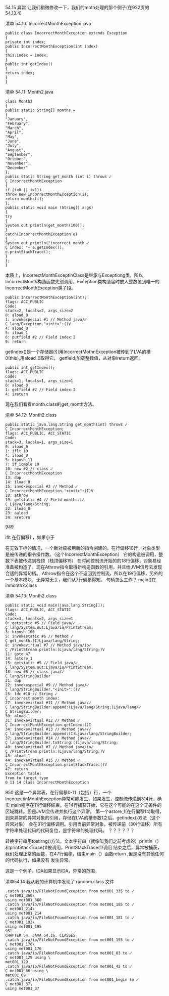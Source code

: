 54.15 异常
让我们稍微修改一下，我们的moth处理的那个例子(在932页的54.13.4)

清单 54.10: IncorrectMonthException.java
    
    public class IncorrectMonthException extends Exception
    {
    private int index;
    public IncorrectMonthException(int index)
    {
    this.index = index;
    }
    public int getIndex()
    {
    return index;
    }
    }

清单 54.11: Month2.java


    class Month2
    {
    public static String[] months =
    {
    "January",
    "February",
    "March",
    "April",
    "May",
    "June",
    "July",
    "August",
    "September",
    "October",
    "November",
    "December"
    };
    public static String get_month (int i) throws ⤦
    Ç IncorrectMonthException
    {
    if (i<0 || i>11)
    throw new IncorrectMonthException(i);
    return months[i];
    };
    public static void main (String[] args)
    {
    try
    {
    System.out.println(get_month(100));
    }
    catch(IncorrectMonthException e)
    {
    System.out.println("incorrect month ⤦
    Ç index: "+ e.getIndex());
    e.printStackTrace();
    }
    };
    }
    

本质上，IncorrectMonthExceptinClass是继承与Exceptiong类，所以，IncorrectMonth构造函数先别调用，Exception类构造届时放入整数值到唯一的IncorrectMonthException类子段。


    public IncorrectMonthException(int);
    flags: ACC_PUBLIC
    Code:
    stack=2, locals=2, args_size=2
    0: aload_0
    1: invokespecial #1 // Method java/⤦
    Ç lang/Exception."<init>":()V
    4: aload_0
    5: iload_1
    6: putfield #2 // Field index:I
    9: return

getIndex()是一个存储器(引用IncorrectMothnException被传到了LVA的槽0(this),用aload_0取得它， getfield,加载整数值，从对象ireturn返回。

    public int getIndex();
    flags: ACC_PUBLIC
    Code:
    stack=1, locals=1, args_size=1
    0: aload_0
    1: getfield #2 // Field index:I
    4: ireturn

现在我们看看month.class的get_month方法。

清单 54.12: Month2.class
    
    public static java.lang.String get_month(int) throws ⤦
    Ç IncorrectMonthException;
    flags: ACC_PUBLIC, ACC_STATIC
    Code:
    stack=3, locals=1, args_size=1
    0: iload_0
    1: iflt 10
    4: iload_0
    5: bipush 11
    7: if_icmple 19
    10: new #2 // class ⤦
    Ç IncorrectMonthException
    13: dup
    14: iload_0
    15: invokespecial #3 // Method ⤦
    Ç IncorrectMonthException."<init>":(I)V
    18: athrow
    19: getstatic #4 // Field months:[⤦
    Ç Ljava/lang/String;
    22: iload_0
    23: aaload
    24: areturn

949

iflt 在行偏移1 ，如果小于

在无效下标的情况，一个新对应被用新的指令创建的，在行偏移10行，对象类型是被传递的指令操作数。（这个IncorrectMonthException）
它的构造被调用，整数下表被传递到栈顶（栈顶偏移15）
在时间控制流开始的的18行偏移，对象易经准备被构造了，现在Athrow指令取得新构造函数的引用，并且给JVM信号去发现合适的异常句柄。
Athrow指令在这个不返回到控制流，所以在19行偏移，另外的一个基本模块，无异常无关，我们从7行偏移得知。
句柄怎么工作？ main()在inmonth2.class

清单 54.13: Month2.class

    public static void main(java.lang.String[]);
    flags: ACC_PUBLIC, ACC_STATIC
    Code:
    stack=3, locals=2, args_size=1
    0: getstatic #5 // Field java/⤦
    Ç lang/System.out:Ljava/io/PrintStream;
    3: bipush 100
    5: invokestatic #6 // Method ⤦
    Ç get_month:(I)Ljava/lang/String;
    8: invokevirtual #7 // Method java/io⤦
    Ç /PrintStream.println:(Ljava/lang/String;)V
    11: goto 47
    14: astore_1
    15: getstatic #5 // Field java/⤦
    Ç lang/System.out:Ljava/io/PrintStream;
    18: new #8 // class java/⤦
    Ç lang/StringBuilder
    21: dup
    22: invokespecial #9 // Method java/⤦
    Ç lang/StringBuilder."<init>":()V
    25: ldc #10 // String ⤦
    Ç incorrect month index:
    27: invokevirtual #11 // Method java/⤦
    Ç lang/StringBuilder.append:(Ljava/lang/String;)Ljava/lang/⤦
    Ç StringBuilder;
    30: aload_1
    31: invokevirtual #12 // Method ⤦
    Ç IncorrectMonthException.getIndex:()I
    34: invokevirtual #13 // Method java/⤦
    Ç lang/StringBuilder.append:(I)Ljava/lang/StringBuilder;
    37: invokevirtual #14 // Method java/⤦
    Ç lang/StringBuilder.toString:()Ljava/lang/String;
    40: invokevirtual #7 // Method java/io⤦
    Ç /PrintStream.println:(Ljava/lang/String;)V
    43: aload_1
    44: invokevirtual #15 // Method ⤦
    Ç IncorrectMonthException.printStackTrace:()V
    47: return
    Exception table:
    from to target type
    0 11 14 Class IncorrectMonthException



950
这是一个异常表，在行偏移0-11（包括）行，一个IncorrectinMonthException异常可能发生，如果发生，控制流传递到314行，确实
main程序在11行偏移结束，在14行捕获开始，它在这个可能的在这个无条件的区域跳转。但是JVM会传递并执行这个异常。
第一个astore_1(在行偏移14)取得，到来异常的异常对象的引用，存储在LVA的槽参数1之后。getIndex()方法（这个异常对象）
会在31行偏移调用。引用当前异常对象，被传递前（30行偏移）所有字符串处理代码的代码复位，是字符串的处理代码。
？？？？？？

转换字符串用tostirng()方法，文本字符串（就像叫我们之前考虑的）println（）和printStackTrace(1)被调用，PrintStackTrace(1)调用
结束之后，异常被捕获，我们处理正常的函数，在47行偏移，结束main（）函数return ,但是没有其他任何的代码执行，如果没有
发生异常。


这是一个例子。IDA如果显示IDA，异常的范围，

清单54.14 我从我的计算机中发现了 random.class 文件

    
    .catch java/io/FileNotFoundException from met001_335 to ⤦
    Ç met001_360\
    using met001_360
    .catch java/io/FileNotFoundException from met001_185 to ⤦
    Ç met001_214\
    using met001_214
    .catch java/io/FileNotFoundException from met001_181 to ⤦
    Ç met001_192\
    using met001_195
    951
    CHAPTER 54. JAVA 54.16. CLASSES
    .catch java/io/FileNotFoundException from met001_155 to ⤦
    Ç met001_176\
    using met001_176
    .catch java/io/FileNotFoundException from met001_83 to ⤦
    Ç met001_129 using \
    met001_129
    .catch java/io/FileNotFoundException from met001_42 to ⤦
    Ç met001_66 using \
    met001_69
    .catch java/io/FileNotFoundException from met001_begin to ⤦
    Ç met001_37\
    using met001_37





